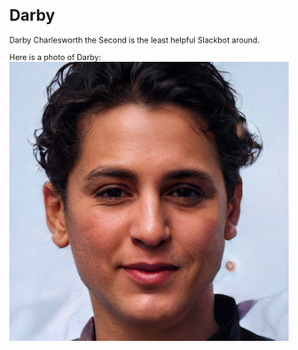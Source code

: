 # Darby
Darby Charlesworth the Second is the least helpful Slackbot around.

Here is a photo of Darby:
![Darby](images/darby_the_second.jpeg)